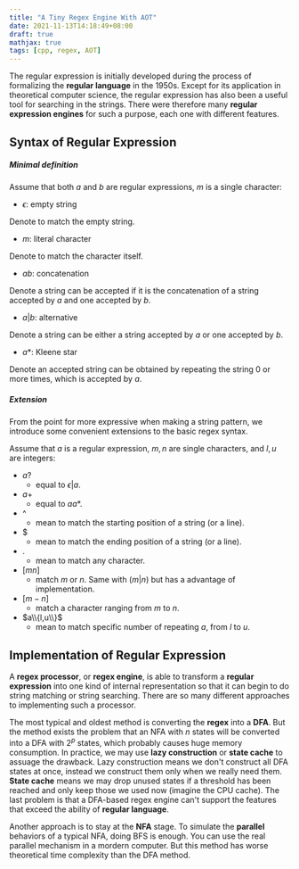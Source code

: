 ```yaml
---
title: "A Tiny Regex Engine With AOT"
date: 2021-11-13T14:18:49+08:00
draft: true
mathjax: true
tags: [cpp, regex, AOT]
---
```


The regular expression is initially developed during the process of formalizing the **regular language** in the 1950s.
Except for its application in theoretical computer science, the regular expression has also been a useful tool for searching in the strings.
There were therefore many **regular expression engines** for such a purpose, each one with different features.

## Syntax of Regular Expression
##### Minimal definition
Assume that both $a$ and $b$ are regular expressions, $m$ is a single character:

- $\epsilon$: empty string

Denote to match the empty string.

- $m$: literal character

Denote to match the character itself.

- $ab$: concatenation

Denote a string can be accepted if it is the concatenation of a string accepted by $a$ and one accepted by $b$.

- $a|b$: alternative

Denote a string can be either a string accepted by $a$ or one accepted by $b$.

- $a*$: Kleene star

Denote an accepted string can be obtained by repeating the string 0 or more times, which is accepted by $a$.

##### Extension
From the point for more expressive when making a string pattern, we introduce some convenient extensions to the basic regex syntax.

Assume that $a$ is a regular expression, $m,n$ are single characters, and $l,u$ are integers:

- $a?$ 
    - equal to $\epsilon|a$.
- $a+$
    - equal to $aa*$.
- ^
    - mean to match the starting position of a string (or a line).
- \$
    - mean to match the ending position of a string (or a line).
- $.$
    - mean to match any character.
- $[mn]$
    - match $m$ or $n$. Same with $(m|n)$ but has a advantage of implementation.
- $[m-n]$
    - match a character ranging from $m$ to $n$.
- $a\\{l,u\\}$
    - mean to match specific number of repeating $a$, from $l$ to $u$.

## Implementation of Regular Expression
A **regex processor**, or **regex engine**, is able to transform a **regular expression** into one kind of internal representation so that it can begin to do string matching or string searching. There are so many different approaches to implementing such a processor.

The most typical and oldest method is converting the **regex** into a **DFA**. But the method exists the problem that an NFA with $n$ states will be converted into a DFA with $2^p$ states, which probably causes huge memory consumption. In practice, we may use **lazy construction** or **state cache** to assuage the drawback. Lazy construction means we don't construct all DFA states at once, instead we construct them only when we really need them. **State cache** means we may drop unused states if a threshold has been reached and only keep those we used now (imagine the CPU cache). The last problem is that a DFA-based regex engine can't support the features that exceed the ability of **regular language**.

Another approach is to stay at the **NFA** stage. To simulate the **parallel** behaviors of a typical NFA, doing BFS is enough. You can use the real parallel mechanism in a mordern computer. But this method has worse theoretical time complexity than the DFA method.